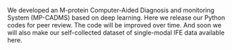 We developed an M-protein Computer-Aided Diagnosis and monitoring System (MP-CADMS) based on deep learning. 
Here we release our Python codes for peer review. The code will be improved over time. 
And soon we will also make our self-collected dataset of single-modal IFE data available here.
